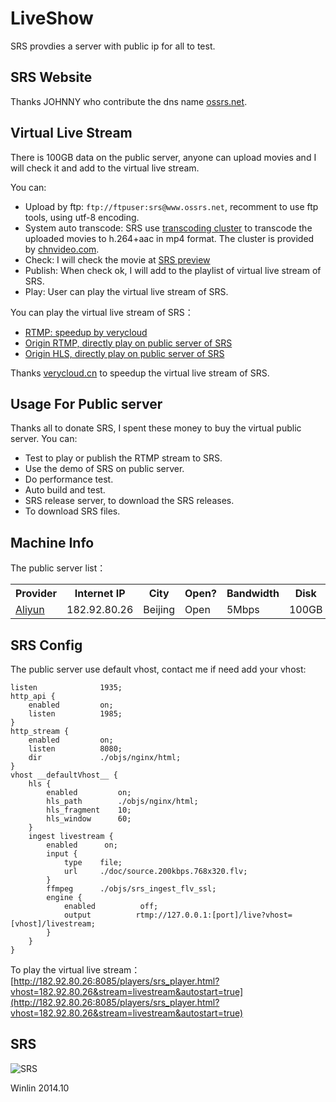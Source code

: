 # LiveShow

SRS provdies a server with public ip for all to test.

## SRS Website

Thanks JOHNNY who contribute the dns name [ossrs.net](http://www.ossrs.net).

## Virtual Live Stream

There is 100GB data on the public server, anyone can upload movies and I will check it and add to the virtual live stream.

You can:
* Upload by ftp: `ftp://ftpuser:srs@www.ossrs.net`, recomment to use ftp tools, using utf-8 encoding.
* System auto transcode: SRS use [transcoding cluster](http://www.ossrs.net:1971/) to transcode the uploaded movies to h.264+aac in mp4 format. The cluster is provided by [chnvideo.com](http://chnvideo.com).
* Check: I will check the movie at [SRS preview](http://www.ossrs.net/srs-preview/)
* Publish: When check ok, I will add to the playlist of virtual live stream of SRS.
* Play: User can play the virtual live stream of SRS.

You can play the virtual live stream of SRS：
* [RTMP: speedup by verycloud](http://182.92.80.26:8085/players/srs_player.html?vhost=srs-rtmp.verycloud.cn&server=srs-rtmp.verycloud.cn&stream=livestream&autostart=true)
* [Origin RTMP, directly play on public server of SRS](http://182.92.80.26:8085/players/srs_player.html?stream=livestream&autostart=true)
* [Origin HLS, directly play on public server of SRS](http://182.92.80.26:8085/players/jwplayer6.html?stream=livestream&hls_autostart=true&hls_port=80)

Thanks [verycloud.cn](http://verycloud.cn/) to speedup the virtual live stream of SRS.

## Usage For Public server

Thanks all to donate SRS, I spent these money to buy the virtual public server. You can:
* Test to play or publish the RTMP stream to SRS.
* Use the demo of SRS on public server.
* Do performance test.
* Auto build and test.
* SRS release server, to download the SRS releases.
* To download SRS files.

## Machine Info

The public server list：

<table>
<tr>
<th>Provider</th>
<th>Internet IP</th>
<th>City</th>
<th>Open?</th>
<th>Bandwidth</th>
<th>Disk</th>
<th>Link</th>
</tr>
<tr>
<td><a href="http://www.aliyun.com/product/ecs/">Aliyun</a></td>
<td>182.92.80.26</td>
<td>Beijing</td>
<td>Open</td>
<td>5Mbps</td>
<td>100GB</td>
<td><a href="http://182.92.80.26" target="_blank">SRS</a></td>
</tr>
</table>

## SRS Config

The public server use default vhost, contact me if need add your vhost:

```
listen              1935;
http_api {
    enabled         on;
    listen          1985;
}
http_stream {
    enabled         on;
    listen          8080;
    dir             ./objs/nginx/html;
}
vhost __defaultVhost__ {
    hls {
        enabled         on;
        hls_path        ./objs/nginx/html;
        hls_fragment    10;
        hls_window      60;
    }
    ingest livestream {
        enabled      on;
        input {
            type    file;
            url     ./doc/source.200kbps.768x320.flv;
        }
        ffmpeg      ./objs/srs_ingest_flv_ssl;
        engine {
            enabled          off;
            output          rtmp://127.0.0.1:[port]/live?vhost=[vhost]/livestream;
        }
    }
}
```

To play the virtual live stream：[http://182.92.80.26:8085/players/srs_player.html?vhost=182.92.80.26&stream=livestream&autostart=true](http://182.92.80.26:8085/players/srs_player.html?vhost=182.92.80.26&stream=livestream&autostart=true)

## SRS

![SRS](http://182.92.80.26:8085/srs/wiki/images/srs.qq.jpg)

Winlin 2014.10
